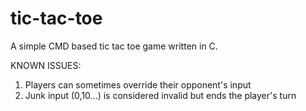 # tic-tac-toe
A simple CMD based tic tac toe game written in C.

KNOWN ISSUES:

1. Players can sometimes override their opponent's input
2. Junk input (0,10...) is considered invalid but ends the player's turn

